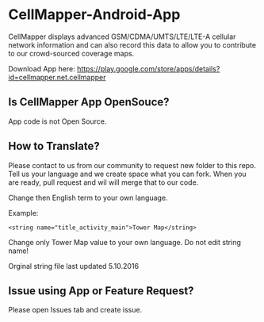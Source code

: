 # CellMapper-Android-App

CellMapper displays advanced GSM/CDMA/UMTS/LTE/LTE-A cellular network information and can also record this data to allow you to contribute to our crowd-sourced coverage maps.

Download App here: https://play.google.com/store/apps/details?id=cellmapper.net.cellmapper

## Is CellMapper App OpenSouce?

App code is not Open Source.

## How to Translate?

Please contact to us from our community to request new folder to this repo. Tell us your language and we create space what you can fork. When you are ready, pull request and wil will merge that to our code. 

Change then English term to your own language. 

Example:

```
<string name="title_activity_main">Tower Map</string>
```

Change only Tower Map value to your own language. Do not edit string name!

Orginal string file last updated 5.10.2016


## Issue using App or Feature Request?

Please open Issues tab and create issue.

